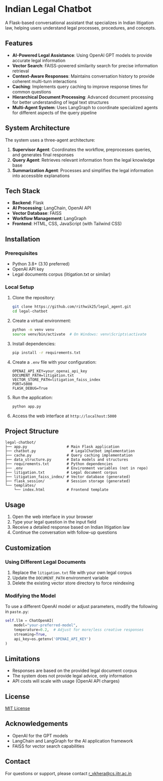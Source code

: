 # Indian Legal Chatbot

A Flask-based conversational assistant that specializes in Indian litigation law, helping users understand legal processes, procedures, and concepts.

## Features

- **AI-Powered Legal Assistance**: Using OpenAI GPT models to provide accurate legal information
- **Vector Search**: FAISS-powered similarity search for precise information retrieval
- **Context-Aware Responses**: Maintains conversation history to provide coherent multi-turn interactions
- **Caching**: Implements query caching to improve response times for common questions
- **Hierarchical Document Processing**: Advanced document processing for better understanding of legal text structures
- **Multi-Agent System**: Uses LangGraph to coordinate specialized agents for different aspects of the query pipeline

## System Architecture

The system uses a three-agent architecture:

1. **Supervisor Agent**: Coordinates the workflow, preprocesses queries, and generates final responses
2. **Query Agent**: Retrieves relevant information from the legal knowledge base
3. **Summarization Agent**: Processes and simplifies the legal information into accessible explanations

## Tech Stack

- **Backend**: Flask
- **AI Processing**: LangChain, OpenAI API
- **Vector Database**: FAISS
- **Workflow Management**: LangGraph
- **Frontend**: HTML, CSS, JavaScript (with Tailwind CSS)

## Installation

### Prerequisites

- Python 3.8+ (3.10 preferred)
- OpenAI API key
- Legal documents corpus (litigation.txt or similar)

### Local Setup

1. Clone the repository:
   ```bash
   git clone https://github.com/rithwik25/legal_agent.git
   cd legal-chatbot
   ```

2. Create a virtual environment:
   ```bash
   python -m venv venv
   source venv/bin/activate  # On Windows: venv\Scripts\activate
   ```

3. Install dependencies:
   ```bash
   pip install -r requirements.txt
   ```

4. Create a `.env` file with your configuration:
   ```
   OPENAI_API_KEY=your_openai_api_key
   DOCUMENT_PATH=litigation.txt
   VECTOR_STORE_PATH=litigation_faiss_index
   PORT=5000
   FLASK_DEBUG=True
   ```

5. Run the application:
   ```bash
   python app.py
   ```

6. Access the web interface at `http://localhost:5000`


## Project Structure

```
legal-chatbot/
├── app.py                  # Main Flask application
├── chatbot.py                # LegalChatbot implementation
├── cache.py                # Query caching implementation
├── data_structure.py       # Data models and structures
├── requirements.txt        # Python dependencies
├── .env                    # Environment variables (not in repo)
├── litigation.txt          # Legal document corpus
├── litigation_faiss_index/ # Vector database (generated)
├── flask_session/          # Session storage (generated)
└── templates/
    └── index.html          # Frontend template
```

## Usage

1. Open the web interface in your browser
2. Type your legal question in the input field
3. Receive a detailed response based on Indian litigation law
4. Continue the conversation with follow-up questions

## Customization

### Using Different Legal Documents

1. Replace the `litigation.txt` file with your own legal corpus
2. Update the `DOCUMENT_PATH` environment variable
3. Delete the existing vector store directory to force reindexing

### Modifying the Model

To use a different OpenAI model or adjust parameters, modify the following in `paste.py`:

```python
self.llm = ChatOpenAI(
    model="your-preferred-model", 
    temperature=0.2,  # Adjust for more/less creative responses
    streaming=True,
    api_key=os.getenv('OPENAI_API_KEY')
)
```

## Limitations

- Responses are based on the provided legal document corpus
- The system does not provide legal advice, only information
- API costs will scale with usage (OpenAI API charges)

## License

[MIT License](LICENSE)

## Acknowledgements

- OpenAI for the GPT models
- LangChain and LangGraph for the AI application framework
- FAISS for vector search capabilities

## Contact

For questions or support, please contact r_vkhera@cs.iitr.ac.in
